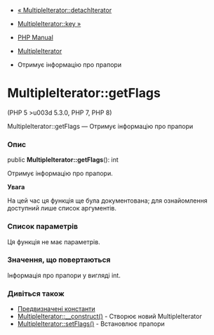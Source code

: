 - [«
MultipleIterator::detachIterator](multipleiterator.detachiterator.md)
- [MultipleIterator::key »](multipleiterator.key.md)

- [PHP Manual](index.md)
- [MultipleIterator](class.multipleiterator.md)
- Отримує інформацію про прапори

# MultipleIterator::getFlags

(PHP 5 \>u003d 5.3.0, PHP 7, PHP 8)

MultipleIterator::getFlags — Отримує інформацію про прапори

### Опис

public **MultipleIterator::getFlags**(): int

Отримує інформацію про прапори.

**Увага**

На цей час ця функція ще була документована; для
ознайомлення доступний лише список аргументів.

### Список параметрів

Ця функція не має параметрів.

### Значення, що повертаються

Інформація про прапори у вигляді int.

### Дивіться також

- [Предвизначені
константи](class.multipleiterator.md#multipleiterator.constants)
- [MultipleIterator::\_\_construct()](multipleiterator.construct.md) -
Створює новий MultipleIterator
- [MultipleIterator::setFlags()](multipleiterator.setflags.md) -
Встановлює прапори
